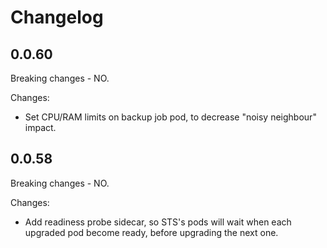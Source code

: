 # Changelog

## 0.0.60
  Breaking changes - NO.

Changes:
- Set CPU/RAM limits on backup job pod, to decrease "noisy neighbour" impact.

## 0.0.58
  Breaking changes - NO.

Changes:
- Add readiness probe sidecar, so STS's pods will wait when each upgraded pod become ready, before upgrading the next one.
